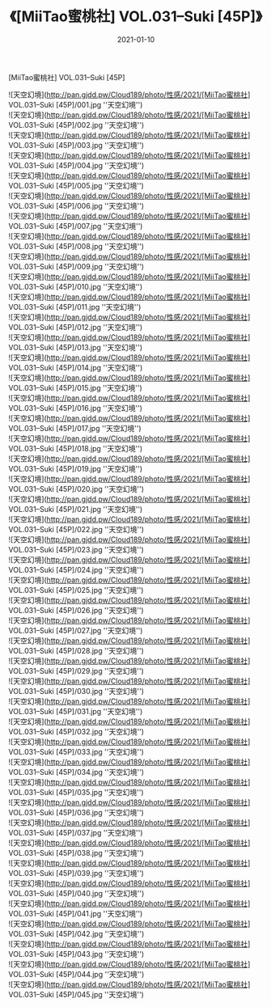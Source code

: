 ﻿---
layout: post
title:  《[MiiTao蜜桃社] VOL.031–Suki [45P]》
date:   2021-01-10
img: http://pan.gjdd.pw/Cloud189/photo/性感/2021/[MiiTao蜜桃社] VOL.031–Suki [45P]/000.jpg
categories: [美女, 性感, 泳衣]
---

[MiiTao蜜桃社] VOL.031–Suki [45P]



![天空幻境](http://pan.gjdd.pw/Cloud189/photo/性感/2021/[MiiTao蜜桃社] VOL.031–Suki [45P]/001.jpg ''天空幻境'') <br>
![天空幻境](http://pan.gjdd.pw/Cloud189/photo/性感/2021/[MiiTao蜜桃社] VOL.031–Suki [45P]/002.jpg ''天空幻境'') <br>
![天空幻境](http://pan.gjdd.pw/Cloud189/photo/性感/2021/[MiiTao蜜桃社] VOL.031–Suki [45P]/003.jpg ''天空幻境'') <br>
![天空幻境](http://pan.gjdd.pw/Cloud189/photo/性感/2021/[MiiTao蜜桃社] VOL.031–Suki [45P]/004.jpg ''天空幻境'') <br>
![天空幻境](http://pan.gjdd.pw/Cloud189/photo/性感/2021/[MiiTao蜜桃社] VOL.031–Suki [45P]/005.jpg ''天空幻境'') <br>
![天空幻境](http://pan.gjdd.pw/Cloud189/photo/性感/2021/[MiiTao蜜桃社] VOL.031–Suki [45P]/006.jpg ''天空幻境'') <br>
![天空幻境](http://pan.gjdd.pw/Cloud189/photo/性感/2021/[MiiTao蜜桃社] VOL.031–Suki [45P]/007.jpg ''天空幻境'') <br>
![天空幻境](http://pan.gjdd.pw/Cloud189/photo/性感/2021/[MiiTao蜜桃社] VOL.031–Suki [45P]/008.jpg ''天空幻境'') <br>
![天空幻境](http://pan.gjdd.pw/Cloud189/photo/性感/2021/[MiiTao蜜桃社] VOL.031–Suki [45P]/009.jpg ''天空幻境'') <br>
![天空幻境](http://pan.gjdd.pw/Cloud189/photo/性感/2021/[MiiTao蜜桃社] VOL.031–Suki [45P]/010.jpg ''天空幻境'') <br>
![天空幻境](http://pan.gjdd.pw/Cloud189/photo/性感/2021/[MiiTao蜜桃社] VOL.031–Suki [45P]/011.jpg ''天空幻境'') <br>
![天空幻境](http://pan.gjdd.pw/Cloud189/photo/性感/2021/[MiiTao蜜桃社] VOL.031–Suki [45P]/012.jpg ''天空幻境'') <br>
![天空幻境](http://pan.gjdd.pw/Cloud189/photo/性感/2021/[MiiTao蜜桃社] VOL.031–Suki [45P]/013.jpg ''天空幻境'') <br>
![天空幻境](http://pan.gjdd.pw/Cloud189/photo/性感/2021/[MiiTao蜜桃社] VOL.031–Suki [45P]/014.jpg ''天空幻境'') <br>
![天空幻境](http://pan.gjdd.pw/Cloud189/photo/性感/2021/[MiiTao蜜桃社] VOL.031–Suki [45P]/015.jpg ''天空幻境'') <br>
![天空幻境](http://pan.gjdd.pw/Cloud189/photo/性感/2021/[MiiTao蜜桃社] VOL.031–Suki [45P]/016.jpg ''天空幻境'') <br>
![天空幻境](http://pan.gjdd.pw/Cloud189/photo/性感/2021/[MiiTao蜜桃社] VOL.031–Suki [45P]/017.jpg ''天空幻境'') <br>
![天空幻境](http://pan.gjdd.pw/Cloud189/photo/性感/2021/[MiiTao蜜桃社] VOL.031–Suki [45P]/018.jpg ''天空幻境'') <br>
![天空幻境](http://pan.gjdd.pw/Cloud189/photo/性感/2021/[MiiTao蜜桃社] VOL.031–Suki [45P]/019.jpg ''天空幻境'') <br>
![天空幻境](http://pan.gjdd.pw/Cloud189/photo/性感/2021/[MiiTao蜜桃社] VOL.031–Suki [45P]/020.jpg ''天空幻境'') <br>
![天空幻境](http://pan.gjdd.pw/Cloud189/photo/性感/2021/[MiiTao蜜桃社] VOL.031–Suki [45P]/021.jpg ''天空幻境'') <br>
![天空幻境](http://pan.gjdd.pw/Cloud189/photo/性感/2021/[MiiTao蜜桃社] VOL.031–Suki [45P]/022.jpg ''天空幻境'') <br>
![天空幻境](http://pan.gjdd.pw/Cloud189/photo/性感/2021/[MiiTao蜜桃社] VOL.031–Suki [45P]/023.jpg ''天空幻境'') <br>
![天空幻境](http://pan.gjdd.pw/Cloud189/photo/性感/2021/[MiiTao蜜桃社] VOL.031–Suki [45P]/024.jpg ''天空幻境'') <br>
![天空幻境](http://pan.gjdd.pw/Cloud189/photo/性感/2021/[MiiTao蜜桃社] VOL.031–Suki [45P]/025.jpg ''天空幻境'') <br>
![天空幻境](http://pan.gjdd.pw/Cloud189/photo/性感/2021/[MiiTao蜜桃社] VOL.031–Suki [45P]/026.jpg ''天空幻境'') <br>
![天空幻境](http://pan.gjdd.pw/Cloud189/photo/性感/2021/[MiiTao蜜桃社] VOL.031–Suki [45P]/027.jpg ''天空幻境'') <br>
![天空幻境](http://pan.gjdd.pw/Cloud189/photo/性感/2021/[MiiTao蜜桃社] VOL.031–Suki [45P]/028.jpg ''天空幻境'') <br>
![天空幻境](http://pan.gjdd.pw/Cloud189/photo/性感/2021/[MiiTao蜜桃社] VOL.031–Suki [45P]/029.jpg ''天空幻境'') <br>
![天空幻境](http://pan.gjdd.pw/Cloud189/photo/性感/2021/[MiiTao蜜桃社] VOL.031–Suki [45P]/030.jpg ''天空幻境'') <br>
![天空幻境](http://pan.gjdd.pw/Cloud189/photo/性感/2021/[MiiTao蜜桃社] VOL.031–Suki [45P]/031.jpg ''天空幻境'') <br>
![天空幻境](http://pan.gjdd.pw/Cloud189/photo/性感/2021/[MiiTao蜜桃社] VOL.031–Suki [45P]/032.jpg ''天空幻境'') <br>
![天空幻境](http://pan.gjdd.pw/Cloud189/photo/性感/2021/[MiiTao蜜桃社] VOL.031–Suki [45P]/033.jpg ''天空幻境'') <br>
![天空幻境](http://pan.gjdd.pw/Cloud189/photo/性感/2021/[MiiTao蜜桃社] VOL.031–Suki [45P]/034.jpg ''天空幻境'') <br>
![天空幻境](http://pan.gjdd.pw/Cloud189/photo/性感/2021/[MiiTao蜜桃社] VOL.031–Suki [45P]/035.jpg ''天空幻境'') <br>
![天空幻境](http://pan.gjdd.pw/Cloud189/photo/性感/2021/[MiiTao蜜桃社] VOL.031–Suki [45P]/036.jpg ''天空幻境'') <br>
![天空幻境](http://pan.gjdd.pw/Cloud189/photo/性感/2021/[MiiTao蜜桃社] VOL.031–Suki [45P]/037.jpg ''天空幻境'') <br>
![天空幻境](http://pan.gjdd.pw/Cloud189/photo/性感/2021/[MiiTao蜜桃社] VOL.031–Suki [45P]/038.jpg ''天空幻境'') <br>
![天空幻境](http://pan.gjdd.pw/Cloud189/photo/性感/2021/[MiiTao蜜桃社] VOL.031–Suki [45P]/039.jpg ''天空幻境'') <br>
![天空幻境](http://pan.gjdd.pw/Cloud189/photo/性感/2021/[MiiTao蜜桃社] VOL.031–Suki [45P]/040.jpg ''天空幻境'') <br>
![天空幻境](http://pan.gjdd.pw/Cloud189/photo/性感/2021/[MiiTao蜜桃社] VOL.031–Suki [45P]/041.jpg ''天空幻境'') <br>
![天空幻境](http://pan.gjdd.pw/Cloud189/photo/性感/2021/[MiiTao蜜桃社] VOL.031–Suki [45P]/042.jpg ''天空幻境'') <br>
![天空幻境](http://pan.gjdd.pw/Cloud189/photo/性感/2021/[MiiTao蜜桃社] VOL.031–Suki [45P]/043.jpg ''天空幻境'') <br>
![天空幻境](http://pan.gjdd.pw/Cloud189/photo/性感/2021/[MiiTao蜜桃社] VOL.031–Suki [45P]/044.jpg ''天空幻境'') <br>
![天空幻境](http://pan.gjdd.pw/Cloud189/photo/性感/2021/[MiiTao蜜桃社] VOL.031–Suki [45P]/045.jpg ''天空幻境'') <br>